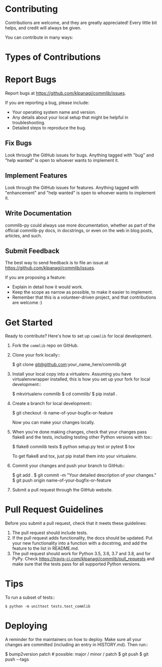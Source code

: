 
# Contributing

Contributions are welcome, and they are greatly appreciated! Every little bit
helps, and credit will always be given.

You can contribute in many ways:

# Types of Contributions

# Report Bugs

Report bugs at https://github.com/klpanagi/commlib/issues.

If you are reporting a bug, please include:

* Your operating system name and version.
* Any details about your local setup that might be helpful in troubleshooting.
* Detailed steps to reproduce the bug.

## Fix Bugs

Look through the GitHub issues for bugs. Anything tagged with "bug" and "help
wanted" is open to whoever wants to implement it.

## Implement Features

Look through the GitHub issues for features. Anything tagged with "enhancement"
and "help wanted" is open to whoever wants to implement it.

## Write Documentation

commlib-py could always use more documentation, whether as part of the
official commlib-py docs, in docstrings, or even on the web in blog posts,
articles, and such.

## Submit Feedback

The best way to send feedback is to file an issue at https://github.com/klpanagi/commlib/issues.

If you are proposing a feature:

* Explain in detail how it would work.
* Keep the scope as narrow as possible, to make it easier to implement.
* Remember that this is a volunteer-driven project, and that contributions
  are welcome :)

# Get Started

Ready to contribute? Here's how to set up `commlib` for local development.

1. Fork the `commlib` repo on GitHub.
2. Clone your fork locally::

    $ git clone git@github.com:your_name_here/commlib.git

3. Install your local copy into a virtualenv. Assuming you have virtualenvwrapper installed, this is how you set up your fork for local development::

    $ mkvirtualenv commlib
    $ cd commlib/
    $ pip install .

4. Create a branch for local development::

    $ git checkout -b name-of-your-bugfix-or-feature

   Now you can make your changes locally.

5. When you're done making changes, check that your changes pass flake8 and the
   tests, including testing other Python versions with tox::

    $ flake8 commlib tests
    $ python setup.py test or pytest
    $ tox

   To get flake8 and tox, just pip install them into your virtualenv.

6. Commit your changes and push your branch to GitHub::

    $ git add .
    $ git commit -m "Your detailed description of your changes."
    $ git push origin name-of-your-bugfix-or-feature

7. Submit a pull request through the GitHub website.

# Pull Request Guidelines

Before you submit a pull request, check that it meets these guidelines:

1. The pull request should include tests.
2. If the pull request adds functionality, the docs should be updated. Put
   your new functionality into a function with a docstring, and add the
   feature to the list in README.md.
3. The pull request should work for Python 3.5, 3.6, 3.7 and 3.8, and for PyPy. Check
   https://travis-ci.com/klpanagi/commlib/pull_requests
   and make sure that the tests pass for all supported Python versions.

# Tips

To run a subset of tests::


    $ python -m unittest tests.test_commlib

# Deploying

A reminder for the maintainers on how to deploy.
Make sure all your changes are committed (including an entry in HISTORY.md).
Then run::

$ bump2version patch # possible: major / minor / patch
$ git push
$ git push --tags
